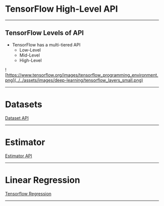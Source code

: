 # TensorFlow High-Level API

---

## TensorFlow Levels of API

 * TensorFlow has a multi-tiered API
   - Low-Level
   - Mid-Level
   - High-Level

![https://www.tensorflow.org/images/tensorflow_programming_environment.png](../../assets/images/deep-learning/tensorflow_layers_small.png) <!-- {"left" : 0.59, "top" : 3.34, "height" : 2.66, "width" : 9.07} -->

---

# Datasets


[Dataset API](./TENSORFLOW-Datasets.md)

---

# Estimator
[Estimator API](./TENSORFLOW-Estimator.md)

---

# Linear Regression

[Tensorflow Regression](./TENSORFLOW-Regression.md)

---
